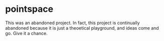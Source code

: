 # pointspace

This was an abandoned project.   In fact, this project is continually abandoned because it is just a theoetical playground, and ideas
come and go.     Give it a chance.
